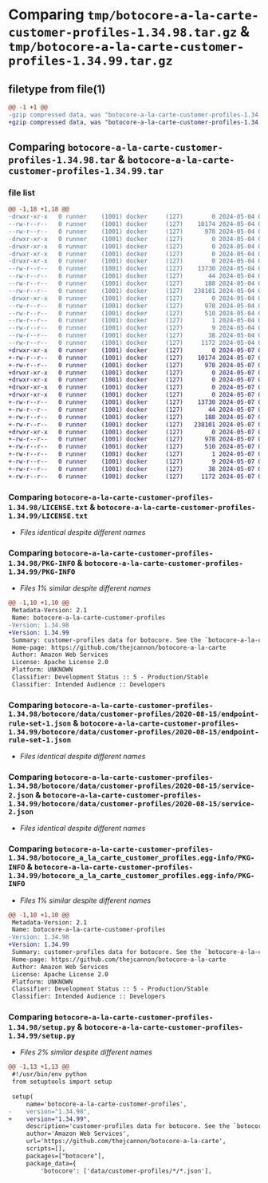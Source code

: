 # Comparing `tmp/botocore-a-la-carte-customer-profiles-1.34.98.tar.gz` & `tmp/botocore-a-la-carte-customer-profiles-1.34.99.tar.gz`

## filetype from file(1)

```diff
@@ -1 +1 @@
-gzip compressed data, was "botocore-a-la-carte-customer-profiles-1.34.98.tar", last modified: Sat May  4 01:01:22 2024, max compression
+gzip compressed data, was "botocore-a-la-carte-customer-profiles-1.34.99.tar", last modified: Tue May  7 01:02:24 2024, max compression
```

## Comparing `botocore-a-la-carte-customer-profiles-1.34.98.tar` & `botocore-a-la-carte-customer-profiles-1.34.99.tar`

### file list

```diff
@@ -1,18 +1,18 @@
-drwxr-xr-x   0 runner    (1001) docker     (127)        0 2024-05-04 01:01:22.526103 botocore-a-la-carte-customer-profiles-1.34.98/
--rw-r--r--   0 runner    (1001) docker     (127)    10174 2024-05-04 01:01:22.000000 botocore-a-la-carte-customer-profiles-1.34.98/LICENSE.txt
--rw-r--r--   0 runner    (1001) docker     (127)      978 2024-05-04 01:01:22.526103 botocore-a-la-carte-customer-profiles-1.34.98/PKG-INFO
-drwxr-xr-x   0 runner    (1001) docker     (127)        0 2024-05-04 01:01:22.522103 botocore-a-la-carte-customer-profiles-1.34.98/botocore/
-drwxr-xr-x   0 runner    (1001) docker     (127)        0 2024-05-04 01:01:22.522103 botocore-a-la-carte-customer-profiles-1.34.98/botocore/data/
-drwxr-xr-x   0 runner    (1001) docker     (127)        0 2024-05-04 01:01:22.522103 botocore-a-la-carte-customer-profiles-1.34.98/botocore/data/customer-profiles/
-drwxr-xr-x   0 runner    (1001) docker     (127)        0 2024-05-04 01:01:22.522103 botocore-a-la-carte-customer-profiles-1.34.98/botocore/data/customer-profiles/2020-08-15/
--rw-r--r--   0 runner    (1001) docker     (127)    13730 2024-05-04 01:01:11.000000 botocore-a-la-carte-customer-profiles-1.34.98/botocore/data/customer-profiles/2020-08-15/endpoint-rule-set-1.json
--rw-r--r--   0 runner    (1001) docker     (127)       44 2024-05-04 01:01:11.000000 botocore-a-la-carte-customer-profiles-1.34.98/botocore/data/customer-profiles/2020-08-15/examples-1.json
--rw-r--r--   0 runner    (1001) docker     (127)      188 2024-05-04 01:01:11.000000 botocore-a-la-carte-customer-profiles-1.34.98/botocore/data/customer-profiles/2020-08-15/paginators-1.json
--rw-r--r--   0 runner    (1001) docker     (127)   238101 2024-05-04 01:01:11.000000 botocore-a-la-carte-customer-profiles-1.34.98/botocore/data/customer-profiles/2020-08-15/service-2.json
-drwxr-xr-x   0 runner    (1001) docker     (127)        0 2024-05-04 01:01:22.526103 botocore-a-la-carte-customer-profiles-1.34.98/botocore_a_la_carte_customer_profiles.egg-info/
--rw-r--r--   0 runner    (1001) docker     (127)      978 2024-05-04 01:01:22.000000 botocore-a-la-carte-customer-profiles-1.34.98/botocore_a_la_carte_customer_profiles.egg-info/PKG-INFO
--rw-r--r--   0 runner    (1001) docker     (127)      510 2024-05-04 01:01:22.000000 botocore-a-la-carte-customer-profiles-1.34.98/botocore_a_la_carte_customer_profiles.egg-info/SOURCES.txt
--rw-r--r--   0 runner    (1001) docker     (127)        1 2024-05-04 01:01:22.000000 botocore-a-la-carte-customer-profiles-1.34.98/botocore_a_la_carte_customer_profiles.egg-info/dependency_links.txt
--rw-r--r--   0 runner    (1001) docker     (127)        9 2024-05-04 01:01:22.000000 botocore-a-la-carte-customer-profiles-1.34.98/botocore_a_la_carte_customer_profiles.egg-info/top_level.txt
--rw-r--r--   0 runner    (1001) docker     (127)       38 2024-05-04 01:01:22.526103 botocore-a-la-carte-customer-profiles-1.34.98/setup.cfg
--rw-r--r--   0 runner    (1001) docker     (127)     1172 2024-05-04 01:01:22.000000 botocore-a-la-carte-customer-profiles-1.34.98/setup.py
+drwxr-xr-x   0 runner    (1001) docker     (127)        0 2024-05-07 01:02:24.600101 botocore-a-la-carte-customer-profiles-1.34.99/
+-rw-r--r--   0 runner    (1001) docker     (127)    10174 2024-05-07 01:02:24.000000 botocore-a-la-carte-customer-profiles-1.34.99/LICENSE.txt
+-rw-r--r--   0 runner    (1001) docker     (127)      978 2024-05-07 01:02:24.600101 botocore-a-la-carte-customer-profiles-1.34.99/PKG-INFO
+drwxr-xr-x   0 runner    (1001) docker     (127)        0 2024-05-07 01:02:24.600101 botocore-a-la-carte-customer-profiles-1.34.99/botocore/
+drwxr-xr-x   0 runner    (1001) docker     (127)        0 2024-05-07 01:02:24.600101 botocore-a-la-carte-customer-profiles-1.34.99/botocore/data/
+drwxr-xr-x   0 runner    (1001) docker     (127)        0 2024-05-07 01:02:24.600101 botocore-a-la-carte-customer-profiles-1.34.99/botocore/data/customer-profiles/
+drwxr-xr-x   0 runner    (1001) docker     (127)        0 2024-05-07 01:02:24.600101 botocore-a-la-carte-customer-profiles-1.34.99/botocore/data/customer-profiles/2020-08-15/
+-rw-r--r--   0 runner    (1001) docker     (127)    13730 2024-05-07 01:02:10.000000 botocore-a-la-carte-customer-profiles-1.34.99/botocore/data/customer-profiles/2020-08-15/endpoint-rule-set-1.json
+-rw-r--r--   0 runner    (1001) docker     (127)       44 2024-05-07 01:02:10.000000 botocore-a-la-carte-customer-profiles-1.34.99/botocore/data/customer-profiles/2020-08-15/examples-1.json
+-rw-r--r--   0 runner    (1001) docker     (127)      188 2024-05-07 01:02:10.000000 botocore-a-la-carte-customer-profiles-1.34.99/botocore/data/customer-profiles/2020-08-15/paginators-1.json
+-rw-r--r--   0 runner    (1001) docker     (127)   238101 2024-05-07 01:02:10.000000 botocore-a-la-carte-customer-profiles-1.34.99/botocore/data/customer-profiles/2020-08-15/service-2.json
+drwxr-xr-x   0 runner    (1001) docker     (127)        0 2024-05-07 01:02:24.600101 botocore-a-la-carte-customer-profiles-1.34.99/botocore_a_la_carte_customer_profiles.egg-info/
+-rw-r--r--   0 runner    (1001) docker     (127)      978 2024-05-07 01:02:24.000000 botocore-a-la-carte-customer-profiles-1.34.99/botocore_a_la_carte_customer_profiles.egg-info/PKG-INFO
+-rw-r--r--   0 runner    (1001) docker     (127)      510 2024-05-07 01:02:24.000000 botocore-a-la-carte-customer-profiles-1.34.99/botocore_a_la_carte_customer_profiles.egg-info/SOURCES.txt
+-rw-r--r--   0 runner    (1001) docker     (127)        1 2024-05-07 01:02:24.000000 botocore-a-la-carte-customer-profiles-1.34.99/botocore_a_la_carte_customer_profiles.egg-info/dependency_links.txt
+-rw-r--r--   0 runner    (1001) docker     (127)        9 2024-05-07 01:02:24.000000 botocore-a-la-carte-customer-profiles-1.34.99/botocore_a_la_carte_customer_profiles.egg-info/top_level.txt
+-rw-r--r--   0 runner    (1001) docker     (127)       38 2024-05-07 01:02:24.600101 botocore-a-la-carte-customer-profiles-1.34.99/setup.cfg
+-rw-r--r--   0 runner    (1001) docker     (127)     1172 2024-05-07 01:02:24.000000 botocore-a-la-carte-customer-profiles-1.34.99/setup.py
```

### Comparing `botocore-a-la-carte-customer-profiles-1.34.98/LICENSE.txt` & `botocore-a-la-carte-customer-profiles-1.34.99/LICENSE.txt`

 * *Files identical despite different names*

### Comparing `botocore-a-la-carte-customer-profiles-1.34.98/PKG-INFO` & `botocore-a-la-carte-customer-profiles-1.34.99/PKG-INFO`

 * *Files 1% similar despite different names*

```diff
@@ -1,10 +1,10 @@
 Metadata-Version: 2.1
 Name: botocore-a-la-carte-customer-profiles
-Version: 1.34.98
+Version: 1.34.99
 Summary: customer-profiles data for botocore. See the `botocore-a-la-carte` package for more info.
 Home-page: https://github.com/thejcannon/botocore-a-la-carte
 Author: Amazon Web Services
 License: Apache License 2.0
 Platform: UNKNOWN
 Classifier: Development Status :: 5 - Production/Stable
 Classifier: Intended Audience :: Developers
```

### Comparing `botocore-a-la-carte-customer-profiles-1.34.98/botocore/data/customer-profiles/2020-08-15/endpoint-rule-set-1.json` & `botocore-a-la-carte-customer-profiles-1.34.99/botocore/data/customer-profiles/2020-08-15/endpoint-rule-set-1.json`

 * *Files identical despite different names*

### Comparing `botocore-a-la-carte-customer-profiles-1.34.98/botocore/data/customer-profiles/2020-08-15/service-2.json` & `botocore-a-la-carte-customer-profiles-1.34.99/botocore/data/customer-profiles/2020-08-15/service-2.json`

 * *Files identical despite different names*

### Comparing `botocore-a-la-carte-customer-profiles-1.34.98/botocore_a_la_carte_customer_profiles.egg-info/PKG-INFO` & `botocore-a-la-carte-customer-profiles-1.34.99/botocore_a_la_carte_customer_profiles.egg-info/PKG-INFO`

 * *Files 1% similar despite different names*

```diff
@@ -1,10 +1,10 @@
 Metadata-Version: 2.1
 Name: botocore-a-la-carte-customer-profiles
-Version: 1.34.98
+Version: 1.34.99
 Summary: customer-profiles data for botocore. See the `botocore-a-la-carte` package for more info.
 Home-page: https://github.com/thejcannon/botocore-a-la-carte
 Author: Amazon Web Services
 License: Apache License 2.0
 Platform: UNKNOWN
 Classifier: Development Status :: 5 - Production/Stable
 Classifier: Intended Audience :: Developers
```

### Comparing `botocore-a-la-carte-customer-profiles-1.34.98/setup.py` & `botocore-a-la-carte-customer-profiles-1.34.99/setup.py`

 * *Files 2% similar despite different names*

```diff
@@ -1,13 +1,13 @@
 #!/usr/bin/env python
 from setuptools import setup
 
 setup(
     name='botocore-a-la-carte-customer-profiles',
-    version="1.34.98",
+    version="1.34.99",
     description='customer-profiles data for botocore. See the `botocore-a-la-carte` package for more info.',
     author='Amazon Web Services',
     url='https://github.com/thejcannon/botocore-a-la-carte',
     scripts=[],
     packages=["botocore"],
     package_data={
         'botocore': ['data/customer-profiles/*/*.json'],
```

